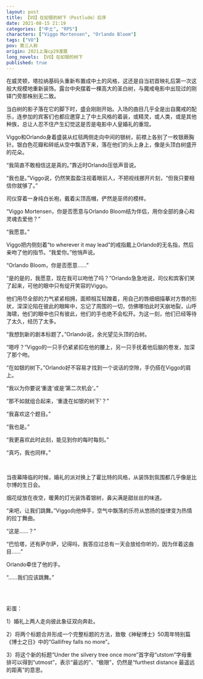 ```yaml
---
layout: post
title: 【VO】在如银的树下（Postlude）后序
date: 2021-08-15 21:19
categories: ["中土", "RPS"]
characters: ["Viggo Mortensen", "Orlando Bloom"]
tags: ["VO"]
pov: 第三人称
origin: 2021上海cp29漫展
long_novels: 【VO】在如银的树下
published: true
---
```


在威灵顿，塔拉纳基码头重新布置成中土的风格，这还是自当初首映礼后第一次这般大规模地重新装饰。露台中央摆着一棵高大的圣白树，与魔戒电影中出现过的刚铎门旁那株别无二致。

当白树的影子落在它的脚下时，盛会刚刚开始。入场的曲目几乎全是出自魔戒的配乐，连参加的宾客们也都应邀穿上了中土风格的着装，或精灵，或人类，或是其他种族，总让人忍不住产生幻觉这是否是电影中人皇婚礼的重现。

Viggo和Orlando身着盛装从红毯两侧走向中间的银树，前襟上各别了一枚银蕨胸针。银白色花瓣和碎纸从空中飘洒下来，落在他们的头上身上，像是头顶白树盛开的花朵。

“我简直不敢相信这是真的。”靠近时Orlando压低声音说。

“我也是。”Viggo说，仍然笑盈盈注视着眼前人，不把视线挪开片刻，“但我只要相信你就够了。”

司仪穿着一身纯白长袍，戴着尖顶高帽，俨然是巫师的模样。

“Viggo Mortensen，你是否愿意与Orlando Bloom结为伴侣，用你全部的身心和灵魂去爱他？”

“我愿意。”

Viggo把内侧刻着“to wherever it may lead”的戒指戴上Orlando的无名指，然后亲吻了他的指节。“我爱你。”他悄声说。

“Orlando Bloom，你是否愿意……”

“是的是的，我愿意，现在我可以吻他了吗？”Orlando急急地说，司仪和宾客们笑了起来，可他的眼中只有绽开笑容的Viggo。

他们用尽全部的力气紧紧相拥，面颊相互轻蹭着，用自己的唇细细描摹对方唇的形状，深深沦陷在彼此的眼眸中，忘记了周围的一切，仿佛哪怕此时天崩地裂，山呼海啸，他们的眼中也只有彼此，他们的手也绝不会松开。为这一刻，他们已经等待了太久，经历了太多。

“我想到新的剧本标题了。”Orlando说，余光望见头顶的白树。

“嗯哼？”Viggo的一只手仍紧紧扣在他的腰上，另一只手抚着他后脑的卷发，加深了那个吻。

“在如银的树下。”Orlando好不容易才找到一个说话的空隙，手仍搭在Viggo的肩上。

“我以为你要说‘重逢’或是‘第二次机会’。”

“那不如就组合起来，‘重逢在如银的树下’？”

“我喜欢这个题目。”

“我也是。”

“我更喜欢此时此刻，能见到你的每时每刻。”

“真巧，我也同样。”

<br>

当夜幕降临的时候，婚礼的派对换上了霍比特的风格，从装饰到氛围都几乎像是比尔博的生日会。

烟花绽放在夜空，暖黄的灯光装饰着银树，鼻尖满是甜丝丝的味道。

“来吧，让我们跳舞。”Viggo向他伸手，空气中飘荡的乐符从悠扬的旋律变为热情的拉丁舞曲。

“这是……？”

“巴恰塔，还有萨尔萨，记得吗，我答应过总有一天会放给你听的，因为伴着这曲目……”

Orlando牵住了他的手。

“……我们应该跳舞。”

<br><br>

彩蛋：

1）婚礼上两人走向彼此象征双向奔赴。

2）将两个标题合并形成一个完整标题的方法，致敬《神秘博士》50周年特别篇《博士之日》中的“Gallifrey falls no more”。

3）将这个新的标题“Under the silvery tree once more”首字母“utstom”字母重排可以得到“utmost”，表示“最远的”、“极限”，仍然是“furthest distance 最遥远的距离”的意思。

